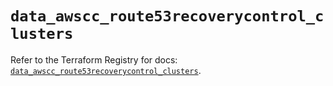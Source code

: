 # `data_awscc_route53recoverycontrol_clusters`

Refer to the Terraform Registry for docs: [`data_awscc_route53recoverycontrol_clusters`](https://registry.terraform.io/providers/hashicorp/awscc/0.70.0/docs/data-sources/route53recoverycontrol_clusters).
